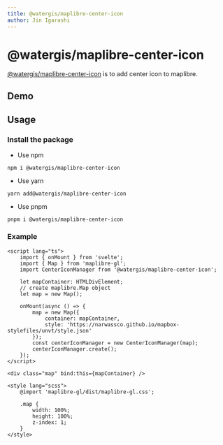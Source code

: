 ```yaml
---
title: @watergis/maplibre-center-icon
author: Jin Igarashi
---
```


<script lang="ts">
  import CenterIconExample from "./Example.svelte";
</script>

# @watergis/maplibre-center-icon

[@watergis/maplibre-center-icon](https://github.com/watergis/svelte-maplibre-components/tree/main/packages/center) is to add center icon to maplibre.

## Demo

<CenterIconExample />

## Usage

### Install the package

- Use npm

```
npm i @watergis/maplibre-center-icon
```

- Use yarn

```
yarn add@watergis/maplibre-center-icon
```

- Use pnpm

```
pnpm i @watergis/maplibre-center-icon
```

### Example

```svelte
<script lang="ts">
	import { onMount } from 'svelte';
	import { Map } from 'maplibre-gl';
	import CenterIconManager from '@watergis/maplibre-center-icon';

	let mapContainer: HTMLDivElement;
	// create maplibre.Map object
	let map = new Map();

	onMount(async () => {
		map = new Map({
			container: mapContainer,
			style: 'https://narwassco.github.io/mapbox-stylefiles/unvt/style.json'
		});
		const centerIconManager = new CenterIconManager(map);
		centerIconManager.create();
	});
</script>

<div class="map" bind:this={mapContainer} />

<style lang="scss">
	@import 'maplibre-gl/dist/maplibre-gl.css';

	.map {
		width: 100%;
		height: 100%;
		z-index: 1;
	}
</style>
```
